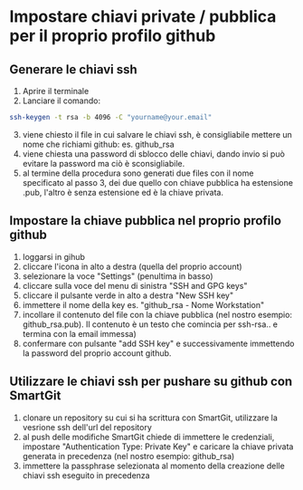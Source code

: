 # Impostare chiavi private / pubblica per il proprio profilo github

## Generare le chiavi ssh

1. Aprire il terminale
2. Lanciare il comando: 
```zsh
ssh-keygen -t rsa -b 4096 -C "yourname@your.email"
```
3. viene chiesto il file in cui salvare le chiavi ssh, è consigliabile mettere un nome che richiami github: es. github_rsa
4. viene chiesta una password di sblocco delle chiavi, dando invio si può evitare la password ma ciò è sconsigliabile. 
5. al termine della procedura sono generati due files con il nome specificato al passo 3, dei due quello con chiave pubblica ha estensione .pub, l'altro è senza estensione ed è la chiave privata.


## Impostare la chiave pubblica nel proprio profilo github

1. loggarsi in gihub
2. cliccare l'icona in alto a destra (quella del proprio account)
3. selezionare la voce "Settings" (penultima in basso)
4. cliccare sulla voce del menu di sinistra "SSH and GPG keys"
5. cliccare il pulsante verde in alto a destra "New SSH key"
6. immettere il nome della key es. "github_rsa - Nome Workstation"
7. incollare il contenuto del file con la chiave pubblica (nel nostro esempio: github_rsa.pub). Il contenuto è un testo che comincia per ssh-rsa.. e termina con la email immessa)
8. confermare con pulsante "add SSH key" e successivamente immettendo la password del proprio account github.


## Utilizzare le chiavi ssh per pushare su github con SmartGit

1. clonare un repository su cui si ha scrittura con SmartGit, utilizzare la vesrione ssh dell'url del repository 
2. al push delle modifiche SmartGit chiede di immettere le credenziali, impostare "Authentication Type: Private Key" e caricare la chiave privata generata in precedenza (nel nostro esempio: github_rsa)
3. immettere la passphrase selezionata al momento della creazione delle chiavi ssh eseguito in precedenza





